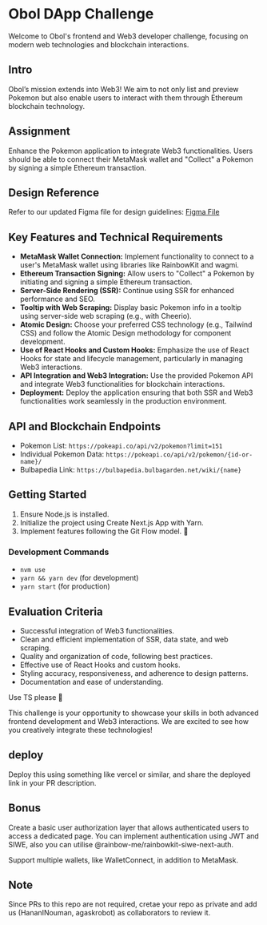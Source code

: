 # Obol DApp Challenge

Welcome to Obol's frontend and Web3 developer challenge, focusing on modern web technologies and blockchain interactions.

## Intro
Obol’s mission extends into Web3! We aim to not only list and preview Pokemon but also enable users to interact with them through Ethereum blockchain technology.

## Assignment
Enhance the Pokemon application to integrate Web3 functionalities. Users should be able to connect their MetaMask wallet and "Collect" a Pokemon by signing a simple Ethereum transaction.

## Design Reference

Refer to our updated Figma file for design guidelines: [Figma File](https://www.figma.com/file/lUoH5dEVFi8NgbptXNsJUI/Obol-Design-Files-(Copy)?type=design&node-id=3495-7764&mode=design)

## Key Features and Technical Requirements

- **MetaMask Wallet Connection:** Implement functionality to connect to a user's MetaMask wallet using libraries like RainbowKit and wagmi.
- **Ethereum Transaction Signing:** Allow users to "Collect" a Pokemon by initiating and signing a simple Ethereum transaction.
- **Server-Side Rendering (SSR):** Continue using SSR for enhanced performance and SEO.
- **Tooltip with Web Scraping:** Display basic Pokemon info in a tooltip using server-side web scraping (e.g., with Cheerio).
- **Atomic Design:** Choose your preferred CSS technology (e.g., Tailwind CSS) and follow the Atomic Design methodology for component development.
- **Use of React Hooks and Custom Hooks:** Emphasize the use of React Hooks for state and lifecycle management, particularly in managing Web3 interactions.
- **API Integration and Web3 Integration:** Use the provided Pokemon API and integrate Web3 functionalities for blockchain interactions.
- **Deployment:** Deploy the application ensuring that both SSR and Web3 functionalities work seamlessly in the production environment.

## API and Blockchain Endpoints

- Pokemon List: `https://pokeapi.co/api/v2/pokemon?limit=151`
- Individual Pokemon Data: `https://pokeapi.co/api/v2/pokemon/{id-or-name}/`
- Bulbapedia Link: `https://bulbapedia.bulbagarden.net/wiki/{name}`

## Getting Started

1. Ensure Node.js is installed.
2. Initialize the project using Create Next.js App with Yarn.
3. Implement features following the Git Flow model.
👀
### Development Commands

- `nvm use`
- `yarn && yarn dev` (for development)
- `yarn start` (for production)

## Evaluation Criteria

- Successful integration of Web3 functionalities.
- Clean and efficient implementation of SSR, data state, and web scraping.
- Quality and organization of code, following best practices.
- Effective use of React Hooks and custom hooks.
- Styling accuracy, responsiveness, and adherence to design patterns.
- Documentation and ease of understanding.

Use TS please 👀

This challenge is your opportunity to showcase your skills in both advanced frontend development and  Web3 interactions. We are excited to see how you creatively integrate these technologies!

## deploy

Deploy this using something like vercel or similar, and share the deployed link in your PR description.

## Bonus

Create a basic user authorization layer that allows authenticated users to access a dedicated page. You can implement authentication using JWT and SIWE, also you can utilise @rainbow-me/rainbowkit-siwe-next-auth. 

Support multiple wallets, like WalletConnect, in addition to MetaMask.

## Note

Since PRs to this repo are not required, cretae your repo as private and add us (HananINouman, agaskrobot) as collaborators to review it.



